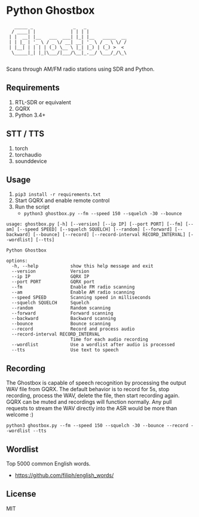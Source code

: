 Python Ghostbox
===

```
   _____ _               _   _               
  / ____| |             | | | |              
 | |  __| |__   ___  ___| |_| |__   _____  __
 | | |_ | '_ \ / _ \/ __| __| '_ \ / _ \ \/ /
 | |__| | | | | (_) \__ \ |_| |_) | (_) >  < 
  \_____|_| |_|\___/|___/\__|_.__/ \___/_/\_\
                                             
```

Scans through AM/FM radio stations using SDR and Python.

Requirements
---

1. RTL-SDR or equivalent
1. GQRX
1. Python 3.4+

STT / TTS
---

1. torch
1. torchaudio
1. sounddevice

Usage
---

1. `pip3 install -r requirements.txt`
1. Start GQRX and enable remote control
1. Run the script
   - `python3 ghostbox.py --fm --speed 150 --squelch -30 --bounce`

```
usage: ghostbox.py [-h] [--version] [--ip IP] [--port PORT] [--fm] [--am] [--speed SPEED] [--squelch SQUELCH] [--random] [--forward] [--backward] [--bounce] [--record] [--record-interval RECORD_INTERVAL] [--wordlist] [--tts]

Python Ghostbox

options:
  -h, --help            show this help message and exit
  --version             Version
  --ip IP               GQRX IP
  --port PORT           GQRX port
  --fm                  Enable FM radio scanning
  --am                  Enable AM radio scanning
  --speed SPEED         Scanning speed in milliseconds
  --squelch SQUELCH     Squelch
  --random              Random scanning
  --forward             Forward scanning
  --backward            Backward scanning
  --bounce              Bounce scanning
  --record              Record and process audio
  --record-interval RECORD_INTERVAL
                        Time for each audio recording
  --wordlist            Use a wordlist after audio is processed
  --tts                 Use text to speech
```

Recording
---

The Ghostbox is capable of speech recognition by processing the output WAV file from GQRX. The default behavior is to record for 5s, stop recording, process the WAV, delete the file, then start recording again. GQRX can be muted and recordings will function normally. Any pull requests to stream the WAV directly into the ASR would be more than welcome :)

```
python3 ghostbox.py --fm --speed 150 --squelch -30 --bounce --record --wordlist --tts
```

Wordlist
---

Top 5000 common English words.

- https://github.com/filiph/english_words/

License
---

MIT